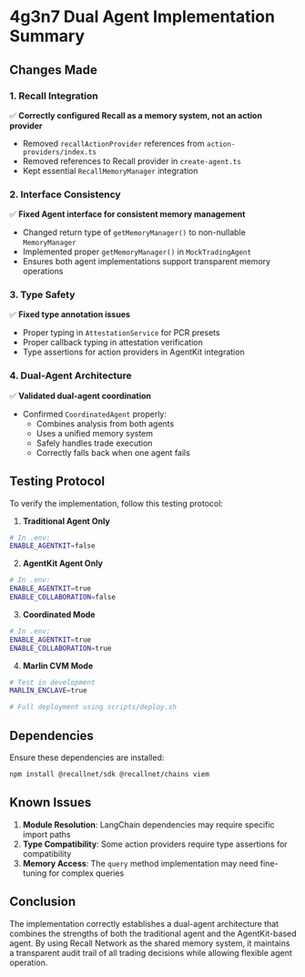# 4g3n7 Dual Agent Implementation Summary

## Changes Made

### 1. Recall Integration

✅ **Correctly configured Recall as a memory system, not an action provider**
- Removed `recallActionProvider` references from `action-providers/index.ts`
- Removed references to Recall provider in `create-agent.ts`
- Kept essential `RecallMemoryManager` integration 

### 2. Interface Consistency

✅ **Fixed Agent interface for consistent memory management**
- Changed return type of `getMemoryManager()` to non-nullable `MemoryManager`
- Implemented proper `getMemoryManager()` in `MockTradingAgent`
- Ensures both agent implementations support transparent memory operations

### 3. Type Safety

✅ **Fixed type annotation issues**
- Proper typing in `AttestationService` for PCR presets
- Proper callback typing in attestation verification
- Type assertions for action providers in AgentKit integration

### 4. Dual-Agent Architecture 

✅ **Validated dual-agent coordination**
- Confirmed `CoordinatedAgent` properly:
  - Combines analysis from both agents
  - Uses a unified memory system 
  - Safely handles trade execution
  - Correctly falls back when one agent fails

## Testing Protocol

To verify the implementation, follow this testing protocol:

1. **Traditional Agent Only**
```bash
# In .env:
ENABLE_AGENTKIT=false
```

2. **AgentKit Agent Only**
```bash
# In .env:
ENABLE_AGENTKIT=true
ENABLE_COLLABORATION=false
```

3. **Coordinated Mode**
```bash
# In .env:
ENABLE_AGENTKIT=true
ENABLE_COLLABORATION=true
```

4. **Marlin CVM Mode**
```bash
# Test in development
MARLIN_ENCLAVE=true

# Full deployment using scripts/deploy.sh
```

## Dependencies

Ensure these dependencies are installed:
```bash
npm install @recallnet/sdk @recallnet/chains viem
```

## Known Issues

1. **Module Resolution**: LangChain dependencies may require specific import paths
2. **Type Compatibility**: Some action providers require type assertions for compatibility
3. **Memory Access**: The `query` method implementation may need fine-tuning for complex queries

## Conclusion

The implementation correctly establishes a dual-agent architecture that combines the strengths of both the traditional agent and the AgentKit-based agent. By using Recall Network as the shared memory system, it maintains a transparent audit trail of all trading decisions while allowing flexible agent operation.
